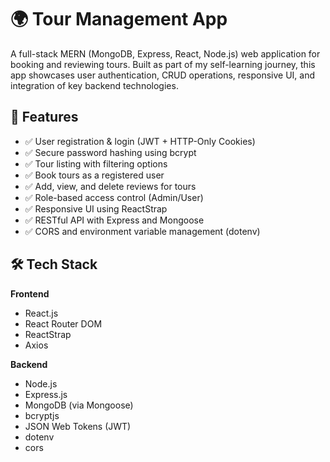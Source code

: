 # 🌍 Tour Management App

A full-stack MERN (MongoDB, Express, React, Node.js) web application for booking and reviewing tours. Built as part of my self-learning journey, this app showcases user authentication, CRUD operations, responsive UI, and integration of key backend technologies.

## 🚀 Features

- ✅ User registration & login (JWT + HTTP-Only Cookies)
- ✅ Secure password hashing using bcrypt
- ✅ Tour listing with filtering options
- ✅ Book tours as a registered user
- ✅ Add, view, and delete reviews for tours
- ✅ Role-based access control (Admin/User)
- ✅ Responsive UI using ReactStrap
- ✅ RESTful API with Express and Mongoose
- ✅ CORS and environment variable management (dotenv)

## 🛠 Tech Stack

**Frontend**  
- React.js  
- React Router DOM  
- ReactStrap  
- Axios  

**Backend** 
- Node.js  
- Express.js  
- MongoDB (via Mongoose)  
- bcryptjs  
- JSON Web Tokens (JWT)  
- dotenv  
- cors  

